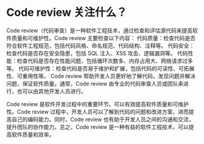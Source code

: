 # Code review 关注什么？
Code review（代码审查）是一种软件工程技术，通过检查和评估源代码来提高软件质量和可维护性。Code review 主要检查以下内容：
代码质量：检查代码是否符合软件工程规范，包括代码风格、命名规范、代码结构、注释等。
代码安全：检查代码是否存在安全隐患，包括 SQL 注入、XSS 攻击、逻辑漏洞等。
代码性能：检查代码是否存在性能问题，包括循环次数多、内存占用大、网络请求过多等。
代码可维护性：检查代码是否易于维护和扩展，包括代码的可读性、可拓展性、可重用性等。
Code review 帮助开发人员更好地了解代码，发现问题并解决问题，保证软件质量。通常，Code review 由专业的代码审查人员或团队来进行，也可以由其他开发人员进行。

Code review 是软件开发过程中的重要环节，可以有效提高软件质量和可维护性。Code review 过程中，开发人员可以了解到代码的问题和改进方案，进而提高自己的编码能力。同时，Code review 也有助于开发人员之间的沟通和交流，提升团队的协作能力。总之，Code review 是一种有益的软件工程技术，可以提高软件质量和效率。